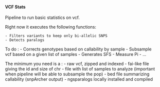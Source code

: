 #### VCF Stats ####

Pipeline to run basic statistics on vcf. 

Right now it executes the following functions:

    - Filters variants to keep only bi-allelic SNPS
    - Detects paralogs


To do :
    - Corrects genotypes based on callability by sample
    - Subsample vcf based on a given list of samples
    - Generates SFS
    - Measure Pi
    - ...


The minimum you need is a :
    - raw vcf, zipped and indexed
    - fai-like file giving the id and size of chr
    - file with list of samples to analyze (important when pipeline will be able to subsample the pop)
    - bed file summarizing callability (snpArcher output)
    - ngsparalogs locally installed and compiled
